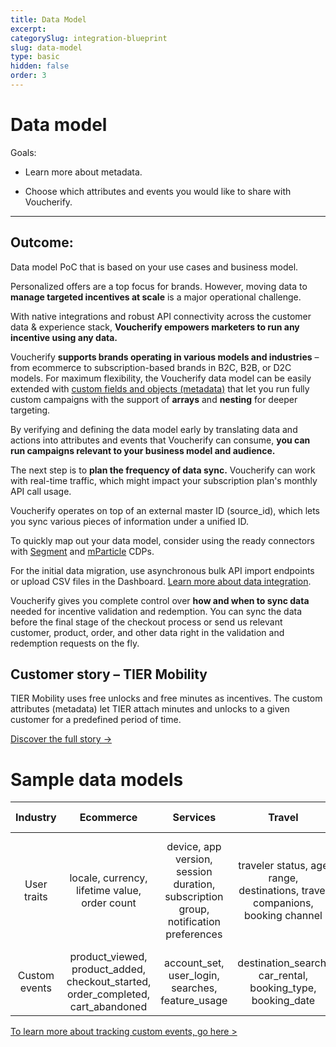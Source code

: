 ```yaml
---
title: Data Model
excerpt:
categorySlug: integration-blueprint
slug: data-model
type: basic
hidden: false
order: 3
---
```


# Data model

Goals:  

* Learn more about metadata. 

* Choose which attributes and events you would like to share with Voucherify.

*** 

## Outcome:

Data model PoC that is based on your use cases and business model.

Personalized offers are a top focus for brands. However, moving data to **manage targeted incentives at scale** is a major operational challenge.

With native integrations and robust API connectivity across the customer data & experience stack, **Voucherify empowers marketers to run any incentive using any data.** 

Voucherify **supports brands operating in various models and industries** – from ecommerce to subscription-based brands in B2C, B2B, or D2C models. For maximum flexibility, the Voucherify data model can be easily extended with [custom fields and objects (metadata)](https://support.voucherify.io/article/99-schema-validation-metadata "Getting stared with Metadata") that let you run fully custom campaigns with the support of **arrays** and **nesting** for deeper targeting. 

By verifying and defining the data model early by translating data and actions into attributes and events that Voucherify can consume, **you can run campaigns relevant to your business model and audience.**

The next step is to **plan the frequency of data sync.** Voucherify can work with real-time traffic, which might impact your subscription plan's monthly API call usage.

Voucherify operates on top of an external master ID (source_id),
which lets you sync various pieces of information under a unified ID. 

To quickly map out your data model, consider using the ready connectors with [Segment](https://voucherify.io/integrations/segment "Integration with Segment") and [mParticle](https://voucherify.io/integrations/mparticle "Integration with mParticle") CDPs. 

For the initial data migration, use asynchronous bulk API import endpoints or upload CSV files in the Dashboard. [Learn more about data integration](https://support.voucherify.io/article/574-data-import "Data Import").

Voucherify gives you complete control over **how and when to sync data** needed for incentive validation and redemption. You can sync the data before the final stage of the checkout process or send us relevant customer, product, order, and other data right in the validation and redemption requests on the fly. 

## Customer story – TIER Mobility

TIER Mobility uses free unlocks and free 
minutes as incentives. The custom attributes 
(metadata) let TIER attach minutes and unlocks 
to a given customer for a predefined period of time.

[Discover the full story ->](https://voucherify.io/ebooks/tier-mobility-case-study "Tier mobility case study")

# Sample data models

| Industry      | Ecommerce    | Services    | Travel    | QSR & Food Delivery   |
| :---:         |    :---:     |     :---:   |    :---:  |       :---:           |
| User traits   | locale, currency, lifetime value, order count | device, app version, session duration, subscription group, notification preferences | traveler status, age range, destinations, travel companions, booking channel | order history, favorite items, delivery address, dietary preferences, favorite restaurants, delivery instructions |               
| Custom events | product_viewed, product_added, checkout_started, order_completed, cart_abandoned | account_set, user_login, searches, feature_usage | destination_search, car_rental, booking_type, booking_date | menu_item_view, app_rating, menu_search, order_tracking, delivery_completed |

[To learn more about tracking custom events, go here >](ref:custom-event-object) 








